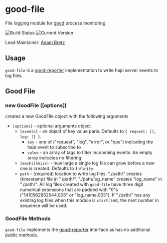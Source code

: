 # good-file

File logging module for [good](https://github.com/hapijs/good) process monitoring.

![Build Status](https://travis-ci.org/hapijs/good-file.svg?branch=master) ![Current Version](https://img.shields.io/npm/v/good-file.svg)

Lead Maintainer: [Adam Bretz](https://github.com/arb)

## Usage

`good-file` is a [good-reporter](https://github.com/hapijs/good-reporter) implementation to write hapi server events to log files.

## Good File
### new GoodFile ([options])

creates a new GoodFile object with the following arguments
- `[options]` - optional arguments object
	- `[events]` - an object of key value paris. Defaults to `{ request: [], log: [] }`.
		- `key` - one of ("request", "log", "error", or "ops") indicating the hapi event to subscribe to
		- `value` - an array of tags to filter incomming events. An empty array indicates no filtering.
	- `[maxFileSize]` - how large a single log file can grow before a new one is created. Defaults to `Infinity`
	- `path` - (required) location to write log files. "./path/" creates {timestamp} file in "./path/". "./path/log_name" creates "log_name" in "./path/". All log files created with `good-file` have three digit numerical extensions that are padded with "0"s ("1410562652544.005" or "log_name.005"). If "./path/" has any existing log files when this module is `start()`ed, the next number in sequence will be used.

### GoodFile Methods
`good-file` implements the [good-reporter](https://github.com/hapijs/good-reporter) interface as has no additional public methods.
